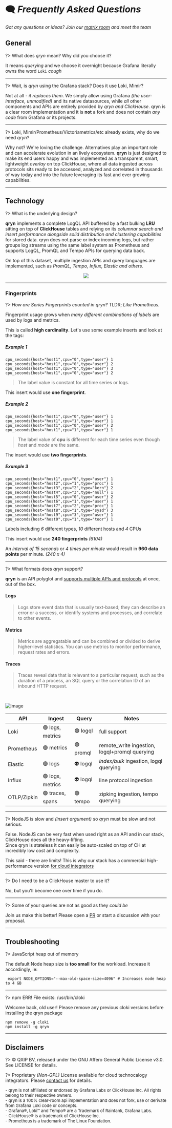 # 🗨️ _Frequently Asked Questions_

_Got any questions or ideas? Join our [matrix room](https://matrix.to/#/#qryn:matrix.org) and meet the team_

## General

?> What does _qryn_ mean? Why did you choose it?

It means _querying_ and we choose it overnight because Grafana literally owns the word `Loki` _*cough*_

----

?> Wait, is _qryn_ using the Grafana stack? Does it use Loki, Mimir?

Not at all - _it replaces them_. We simply allow using Grafana _(the user-interface, unmodified)_ and its native datasources, while _all_ other components and APIs are entirely provided by _qryn and ClickHouse_. qryn is a clear room implementation and it is **not** a fork and does not contain _any code_ from Grafana or its projects.

----

?> Loki, Mimir/Prometheus/Victoriametrics/etc already exists, why do we need _qryn_?

Why not? We're loving the challenge. Alternatives play an important role and can accelerate evolution in an lively ecosystem. **qryn** is just designed to make its end users happy and was implemented as a transparent, smart, lightweight _overlay_ on top ClickHouse, where all data ingested across protocols sits ready to be accessed, analyzed and correlated in thousands of way today and into the future leveraging its fast and ever growing capabilities.

---

## Technology

?> What is the underlying design?

**qryn** implements a complete LogQL API buffered by a fast bulking **LRU** sitting on top of **ClickHouse** tables and relying on its *columnar search and insert performance alongside solid distribution and clustering capabilities* for stored data. qryn does not parse or index incoming logs, but rather groups log streams using the same label system as Prometheus and supports LogQL, PromQL and Tempo APIs for querying data back.

On top of this dataset, multiple ingestion APIs and query languages are implemented, such as _PromQL, Tempo, Influx, Elastic and others._

<p align="center">
  <img src="https://user-images.githubusercontent.com/1423657/54091852-5ce91000-4385-11e9-849d-998c1e5d3243.png" />
</p>

---

### Fingerprints

?> _How are Series Fingerprints counted in qryn?_ TLDR; _Like Prometheus._

Fingerprint usage grows when _many different combinations of labels_ are used by logs and metrics.

This is called **high cardinality**. Let's use some example inserts and look at the tags:

##### Example 1
```
cpu_seconds{host="host1",cpu="0",type="user"} 1
cpu_seconds{host="host1",cpu="0",type="user"} 2
cpu_seconds{host="host1",cpu="0",type="user"} 3
cpu_seconds{host="host1",cpu="0",type="user"} 2
```

>  The label value is constant for all time series or logs.

This insert would use **one fingerprint**. 

##### Example 2
```
cpu_seconds{host="host1",cpu="0",type="user"} 1
cpu_seconds{host="host1",cpu="1",type="user"} 1
cpu_seconds{host="host1",cpu="0",type="user"} 2
cpu_seconds{host="host1",cpu="1",type="user"} 1
```

>  The label value of **cpu** is different for each time series even though *host* and *mode* are the same.

The insert would use **two fingerprints**.

##### Example 3
```
cpu_seconds{host="host1",cpu="0",type="user"} 1
cpu_seconds{host="host2",cpu="1",type="proc"} 1
cpu_seconds{host="host3",cpu="2",type="kern"} 2
cpu_seconds{host="host4",cpu="3",type="null"} 1
cpu_seconds{host="host5",cpu="0",type="user"} 2
cpu_seconds{host="host6",cpu="1",type="user"} 1
cpu_seconds{host="host7",cpu="2",type="proc"} 1
cpu_seconds{host="host8",cpu="1",type="sysd"} 3
cpu_seconds{host="host9",cpu="3",type="user"} 1
cpu_seconds{host="host0",cpu="1",type="toor"} 1
```

Labels including *6* different types, *10* different hosts and *4* CPUs 

This insert would use **240 fingerprints** _(6*10*4)_

An _interval of 15 seconds_ or _4 times per minute_ would result in **960 data points** per minute. _(240 x 4)_

---

?> What formats does _qryn_ support?

**qryn** is an API polyglot and [supports multiple APIs and protocols](https://qryn.metrico.in/#/support) at once, out of the box.

#### Logs
> Logs store event data that is usually text-based; they can describe an error or a success, or identify systems and processes, and correlate to other events. 
#### Metrics
> Metrics are aggregatable and can be combined or divided to derive higher-level statistics. You can use metrics to monitor performance, request rates and errors. 
#### Traces
> Traces reveal data that is relevant to a particular request, such as the duration of a process, an SQL query or the correlation ID of an inbound HTTP request. 

<br>

![image](https://user-images.githubusercontent.com/1423657/187046009-bc3d46d2-a5bd-400c-84e2-f6968a5a6bac.png)


| API        | Ingest           | Query    | Notes  |
|---         |---               |---       |---     |
| Loki       | 🟢 logs, metrics | 🟢 logql  | full support |
| Prometheus | 🟢 metrics       | 🟢 promql | remote_write ingestion, logql+promql querying |
| Elastic    | 🟢 logs          | 👽 logql  | _index/bulk_ ingestion, logql querying |
| Influx     | 🟢 logs, metrics | 👽 logql  | line protocol ingestion  |
| OTLP/Zipkin| 🟢 traces, spans | 🟢 tempo  | zipking ingestion, tempo querying |

---

?> NodeJS is slow and _(insert argument)_ so _qryn_ must be slow and not serious.

False. NodeJS can be very fast when used right as an API and in our stack, ClickHouse does all the heavy-lifting.<br>
Since qryn is stateless it can easily be auto-scaled on top of CH at incredibly low cost and complexity.

This said - there are limits! This is why our stack has a commercial high-performance version [for cloud integrators](mailto:info@qxip.net)

----

?> Do I need to be a ClickHouse master to use it?

No, but you'll become one over time if you do.

---

?> Some of your queries are not as good as they _could be_

Join us make this better! Please open a [PR](https://github.com/metrico/qryn) or start a discussion with your proposal.

---

## Troubleshooting

?> JavaScript heap out of memory

The default Node heap size is **too small** for the workload. Increase it accordingly, ie: 

```
 export NODE_OPTIONS="--max-old-space-size=4096" # Increases node heap to 4 GB
 ```

---

?> npm ERR! File exists: /usr/bin/cloki

Welcome back, old user! Please remove any previous cloki versions before installing the qryn package
```
npm remove -g cloki
npm install -g qryn
```


---

## Disclaimers

?> ©️ QXIP BV, released under the GNU Affero General Public License v3.0. See LICENSE for details.

?> Proprietary _(Non-GPL)_ License available for cloud technocalogy integrators. Please [contact us](mailto://info@qryn.dev) for details.

<div style="font-size: 13px;">
- qryn is not affiliated or endorsed by Grafana Labs or ClickHouse Inc. All rights belong to their respective owners.<br>
- qryn is a 100% clear-room api implementation and does not fork, use or derivate from Grafana Loki code or concepts.<br>
- Grafana®, Loki™ and Tempo® are a Trademark of Raintank, Grafana Labs. <br>
- ClickHouse® is a trademark of ClickHouse Inc. <br>
- Prometheus is a trademark of The Linux Foundation.<br>
</div>
